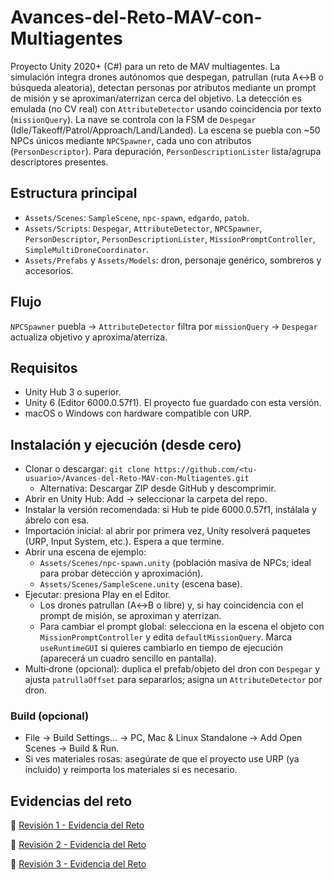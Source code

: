 # Avances-del-Reto-MAV-con-Multiagentes

Proyecto Unity 2020+ (C#) para un reto de MAV multiagentes. La simulación integra drones autónomos que despegan, patrullan (ruta A↔B o búsqueda aleatoria), detectan personas por atributos mediante un prompt de misión y se aproximan/aterrizan cerca del objetivo. La detección es emulada (no CV real) con `AttributeDetector` usando coincidencia por texto (`missionQuery`). La nave se controla con la FSM de `Despegar` (Idle/Takeoff/Patrol/Approach/Land/Landed). La escena se puebla con ~50 NPCs únicos mediante `NPCSpawner`, cada uno con atributos (`PersonDescriptor`). Para depuración, `PersonDescriptionLister` lista/agrupa descriptores presentes.


## Estructura principal
- `Assets/Scenes`: `SampleScene`, `npc-spawn`, `edgardo`, `patob`.
- `Assets/Scripts`: `Despegar`, `AttributeDetector`, `NPCSpawner`, `PersonDescriptor`, `PersonDescriptionLister`, `MissionPromptController`, `SimpleMultiDroneCoordinator`.
- `Assets/Prefabs` y `Assets/Models`: dron, personaje genérico, sombreros y accesorios.

## Flujo
`NPCSpawner` puebla → `AttributeDetector` filtra por `missionQuery` → `Despegar` actualiza objetivo y aproxima/aterriza.

## Requisitos
- Unity Hub 3 o superior.
- Unity 6 (Editor 6000.0.57f1). El proyecto fue guardado con esta versión.
- macOS o Windows con hardware compatible con URP.

## Instalación y ejecución (desde cero)
- Clonar o descargar: `git clone https://github.com/<tu-usuario>/Avances-del-Reto-MAV-con-Multiagentes.git`
  - Alternativa: Descargar ZIP desde GitHub y descomprimir.
- Abrir en Unity Hub: Add → seleccionar la carpeta del repo.
- Instalar la versión recomendada: si Hub te pide 6000.0.57f1, instálala y ábrelo con esa.
- Importación inicial: al abrir por primera vez, Unity resolverá paquetes (URP, Input System, etc.). Espera a que termine.
- Abrir una escena de ejemplo:
  - `Assets/Scenes/npc-spawn.unity` (población masiva de NPCs; ideal para probar detección y aproximación).
  - `Assets/Scenes/SampleScene.unity` (escena base).
- Ejecutar: presiona Play en el Editor.
  - Los drones patrullan (A↔B o libre) y, si hay coincidencia con el prompt de misión, se aproximan y aterrizan.
  - Para cambiar el prompt global: selecciona en la escena el objeto con `MissionPromptController` y edita `defaultMissionQuery`. Marca `useRuntimeGUI` si quieres cambiarlo en tiempo de ejecución (aparecerá un cuadro sencillo en pantalla).
- Multi‑drone (opcional): duplica el prefab/objeto del dron con `Despegar` y ajusta `patrullaOffset` para separarlos; asigna un `AttributeDetector` por dron.

### Build (opcional)
- File → Build Settings… → PC, Mac & Linux Standalone → Add Open Scenes → Build & Run.
- Si ves materiales rosas: asegúrate de que el proyecto use URP (ya incluido) y reimporta los materiales si es necesario.

## Evidencias del reto
📄 [Revisión 1 - Evidencia del Reto](./Revison1-EvidenciaReto.pdf)

📄 [Revisión 2 - Evidencia del Reto](./docs/Revison2-EvidenciaReto%20(2).pdf)

📄 [Revisión 3 - Evidencia del Reto](./docs/Revison3-EvidenciaReto.pdf)
